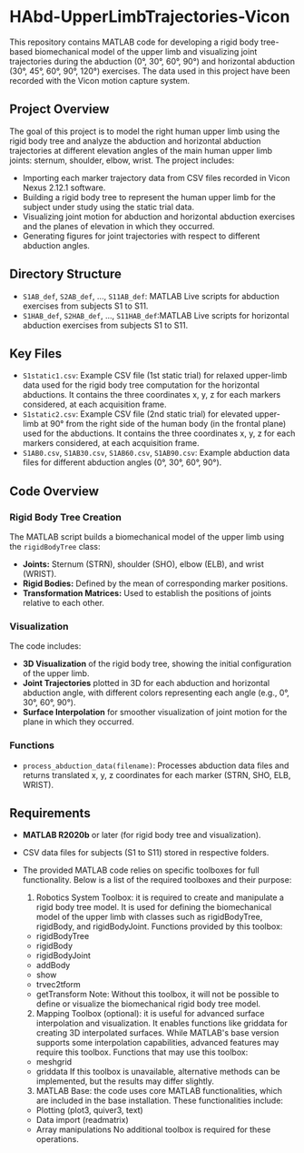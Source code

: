 # HAbd-UpperLimbTrajectories-Vicon

This repository contains MATLAB code for developing a rigid body tree-based biomechanical model of the upper limb and visualizing joint trajectories during the abduction (0°, 30°, 60°, 90°) and horizontal abduction (30°, 45°, 60°, 90°, 120°) exercises. The data used in this project have been recorded with the Vicon motion capture system.

## Project Overview

The goal of this project is to model the right human upper limb using the rigid body tree and analyze the abduction and horizontal abduction trajectories at different elevation angles of the main human upper limb joints: sternum, shoulder, elbow, wrist. The project includes:
- Importing each marker trajectory data from CSV files recorded in Vicon Nexus 2.12.1 software.
- Building a rigid body tree to represent the human upper limb for the subject under study using the static trial data.
- Visualizing joint motion for abduction and horizontal abduction exercises and the planes of elevation in which they occurred.
- Generating figures for joint trajectories with respect to different abduction angles.

## Directory Structure

- `S1AB_def`, `S2AB_def`, ..., `S11AB_def`: MATLAB Live scripts for abduction exercises from subjects S1 to S11.
- `S1HAB_def`, `S2HAB_def`, ..., `S11HAB_def`:MATLAB Live scripts for horizontal abduction exercises from subjects S1 to S11.

## Key Files

- `S1static1.csv`: Example CSV file (1st static trial) for relaxed upper-limb data used for the rigid body tree computation for the horizontal abductions. It contains the three coordinates x, y, z for each markers considered, at each acquisition frame. 
- `S1static2.csv`: Example CSV file (2nd static trial) for elevated upper-limb at 90° from the right side of the human body (in the frontal plane) used for the abductions. It contains the three coordinates x, y, z for each markers considered, at each acquisition frame.
- `S1AB0.csv`, `S1AB30.csv`, `S1AB60.csv`, `S1AB90.csv`: Example abduction data files for different abduction angles (0°, 30°, 60°, 90°).

## Code Overview

### Rigid Body Tree Creation

The MATLAB script builds a biomechanical model of the upper limb using the `rigidBodyTree` class:
- **Joints:** Sternum (STRN), shoulder (SHO), elbow (ELB), and wrist (WRIST).
- **Rigid Bodies:** Defined by the mean of corresponding marker positions.
- **Transformation Matrices:** Used to establish the positions of joints relative to each other.

### Visualization

The code includes:
- **3D Visualization** of the rigid body tree, showing the initial configuration of the upper limb.
- **Joint Trajectories** plotted in 3D for each abduction and horizontal abduction angle, with different colors representing each angle (e.g., 0°, 30°, 60°, 90°).
- **Surface Interpolation** for smoother visualization of joint motion for the plane in which they occurred.

### Functions

- `process_abduction_data(filename)`: Processes abduction data files and returns translated x, y, z coordinates for each marker (STRN, SHO, ELB, WRIST).

## Requirements

- **MATLAB R2020b** or later (for rigid body tree and visualization).
- CSV data files for subjects (S1 to S11) stored in respective folders.
- The provided MATLAB code relies on specific toolboxes for full functionality. Below is a list of the required toolboxes and their purpose:

  1. Robotics System Toolbox: it is required to create and manipulate a rigid body tree model. It is used for defining the biomechanical model of the upper limb with classes such as rigidBodyTree, rigidBody, and rigidBodyJoint. Functions provided by this toolbox:
  - rigidBodyTree
  - rigidBody
  - rigidBodyJoint
  - addBody
  - show
  - trvec2tform
  - getTransform
Note: Without this toolbox, it will not be possible to define or visualize the biomechanical rigid body tree model.
  
  2. Mapping Toolbox (optional): it is useful for advanced surface interpolation and visualization. It enables functions like griddata for creating 3D interpolated surfaces. While MATLAB's base version supports some interpolation capabilities, advanced features may require this toolbox. Functions that may use this toolbox:
  - meshgrid
  - griddata
If this toolbox is unavailable, alternative methods can be implemented, but the results may differ slightly.

  3. MATLAB Base: the code uses core MATLAB functionalities, which are included in the base installation. These functionalities include:
  - Plotting (plot3, quiver3, text)
  - Data import (readmatrix)
  - Array manipulations
No additional toolbox is required for these operations.
